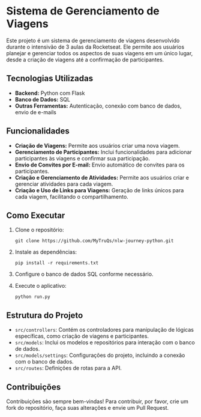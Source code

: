 # Sistema de Gerenciamento de Viagens

Este projeto é um sistema de gerenciamento de viagens desenvolvido durante o intensivão de 3 aulas da Rocketseat. Ele permite aos usuários planejar e gerenciar todos os aspectos de suas viagens em um único lugar, desde a criação de viagens até a confirmação de participantes.

## Tecnologias Utilizadas

- **Backend:** Python com Flask
- **Banco de Dados:** SQL
- **Outras Ferramentas:** Autenticação, conexão com banco de dados, envio de e-mails

## Funcionalidades

- **Criação de Viagens:** Permite aos usuários criar uma nova viagem.
- **Gerenciamento de Participantes:** Inclui funcionalidades para adicionar participantes às viagens e confirmar sua participação.
- **Envio de Convites por E-mail:** Envio automático de convites para os participantes.
- **Criação e Gerenciamento de Atividades:** Permite aos usuários criar e gerenciar atividades para cada viagem.
- **Criação e Uso de Links para Viagens:** Geração de links únicos para cada viagem, facilitando o compartilhamento.

## Como Executar

1. Clone o repositório:
    ```
    git clone https://github.com/MyTruQs/nlw-journey-python.git
    ```
2. Instale as dependências:
    ```
    pip install -r requirements.txt
    ```

3. Configure o banco de dados SQL conforme necessário.

4. Execute o aplicativo:
    ```
    python run.py
    ```


## Estrutura do Projeto

- `src/controllers`: Contém os controladores para manipulação de lógicas específicas, como criação de viagens e participantes.
- `src/models`: Inclui os modelos e repositórios para interação com o banco de dados.
- `src/models/settings`: Configurações do projeto, incluindo a conexão com o banco de dados.
- `src/routes`: Definições de rotas para a API.

## Contribuições

Contribuições são sempre bem-vindas! Para contribuir, por favor, crie um fork do repositório, faça suas alterações e envie um Pull Request.

